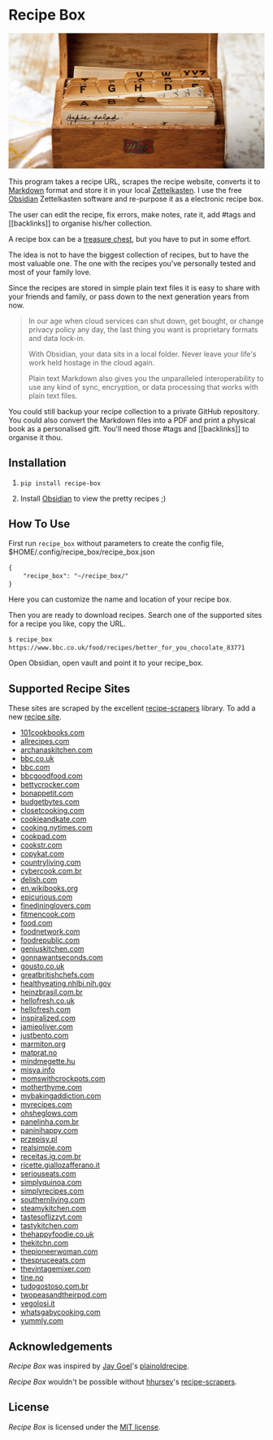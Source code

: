 # Recipe Box

![Recipe Box](recipe_box.jpg)

This program takes a recipe URL, scrapes the recipe website, converts it to [Markdown](https://daringfireball.net/projects/markdown/syntax)
format and store it in your local [Zettelkasten](https://www.youtube.com/watch?v=XUltI4v_UU4).
I use the free [Obsidian](https://obsidian.md/) Zettelkasten software and re-purpose it as a electronic recipe box.

The user can edit the recipe, fix errors, make notes, rate it, add #tags and [[backlinks]] to organise his/her collection.

A recipe box can be a [treasure chest](https://www.ourstate.com/a-kitchens-riches/), but you have to put in some effort.

The idea is not to have the biggest collection of recipes, but to have the most valuable one. The one with the recipes you've
personally tested and most of your family love.

Since the recipes are stored in simple plain text files it is easy to share with your friends and family, or pass down to the
next generation years from now.

> In our age when cloud services can shut down, get bought, or change privacy policy any day, the last thing you want is proprietary formats and data lock-in.
>
> With Obsidian, your data sits in a local folder. Never leave your life's work held hostage in the cloud again.
>
> Plain text Markdown also gives you the unparalleled interoperability to use any kind of sync, encryption, or data processing that works with plain text files.

You could still backup your recipe collection to a private GitHub repository. You could also convert the Markdown files into a
PDF and print a physical book as a personalised gift. You'll need those #tags and [[backlinks]] to organise it thou.

## Installation

1. `pip install recipe-box`

2. Install [Obsidian](https://obsidian.md/) to view the pretty recipes ;)

## How To Use

First run `recipe_box` without parameters to create the config file, $HOME/.config/recipe_box/recipe_box.json

```
{
    "recipe_box": "~/recipe_box/"
}
```

Here you can customize the name and location of your recipe box.

Then you are ready to download recipes. Search one of the supported sites for a recipe you like, copy the URL.

```
$ recipe_box https://www.bbc.co.uk/food/recipes/better_for_you_chocolate_83771
```

Open Obsidian, open vault and point it to your recipe_box.

## Supported Recipe Sites

These sites are scraped by the excellent [recipe-scrapers](https://github.com/hhursev/recipe-scrapers) library.
To add a new [recipe site](https://github.com/hhursev/recipe-scrapers#if-you-want-a-scraper-for-a-new-site-added).

* [101cookbooks.com](https://101cookbooks.com/)
* [allrecipes.com](https://allrecipes.com/)
* [archanaskitchen.com](https://archanaskitchen.com/)
* [bbc.co.uk](https://bbc.co.uk/)
* [bbc.com](https://bbc.com/)
* [bbcgoodfood.com](https://bbcgoodfood.com/)
* [bettycrocker.com](https://bettycrocker.com/)
* [bonappetit.com](https://bonappetit.com/)
* [budgetbytes.com](https://budgetbytes.com/)
* [closetcooking.com](https://closetcooking.com/)
* [cookieandkate.com](https://cookieandkate.com/)
* [cooking.nytimes.com](https://cooking.nytimes.com/)
* [cookpad.com](https://cookpad.com/)
* [cookstr.com](https://cookstr.com/)
* [copykat.com](https://copykat.com/)
* [countryliving.com](https://countryliving.com/)
* [cybercook.com.br](https://cybercook.com.br/)
* [delish.com](https://delish.com/)
* [en.wikibooks.org](https://en.wikibooks.org/)
* [epicurious.com](https://epicurious.com/)
* [finedininglovers.com](https://finedininglovers.com/)
* [fitmencook.com](https://fitmencook.com/)
* [food.com](https://food.com/)
* [foodnetwork.com](https://foodnetwork.com/)
* [foodrepublic.com](https://foodrepublic.com/)
* [geniuskitchen.com](https://geniuskitchen.com/)
* [gonnawantseconds.com](https://gonnawantseconds.com/)
* [gousto.co.uk](https://gousto.co.uk/)
* [greatbritishchefs.com](https://greatbritishchefs.com/)
* [healthyeating.nhlbi.nih.gov](https://healthyeating.nhlbi.nih.gov/)
* [heinzbrasil.com.br](https://heinzbrasil.com.br/)
* [hellofresh.co.uk](https://hellofresh.co.uk/)
* [hellofresh.com](https://hellofresh.com/)
* [inspiralized.com](https://inspiralized.com/)
* [jamieoliver.com](https://jamieoliver.com/)
* [justbento.com](https://justbento.com/)
* [marmiton.org](https://marmiton.org/)
* [matprat.no](https://matprat.no/)
* [mindmegette.hu](https://mindmegette.hu/)
* [misya.info](https://misya.info/)
* [momswithcrockpots.com](https://momswithcrockpots.com/)
* [motherthyme.com](https://motherthyme.com/)
* [mybakingaddiction.com](https://mybakingaddiction.com/)
* [myrecipes.com](https://myrecipes.com/)
* [ohsheglows.com](https://ohsheglows.com/)
* [panelinha.com.br](https://panelinha.com.br/)
* [paninihappy.com](https://paninihappy.com/)
* [przepisy.pl](https://przepisy.pl/)
* [realsimple.com](https://realsimple.com/)
* [receitas.ig.com.br](https://receitas.ig.com.br/)
* [ricette.giallozafferano.it](https://ricette.giallozafferano.it/)
* [seriouseats.com](https://seriouseats.com/)
* [simplyquinoa.com](https://simplyquinoa.com/)
* [simplyrecipes.com](https://simplyrecipes.com/)
* [southernliving.com](https://southernliving.com/)
* [steamykitchen.com](https://steamykitchen.com/)
* [tastesoflizzyt.com](https://tastesoflizzyt.com/)
* [tastykitchen.com](https://tastykitchen.com/)
* [thehappyfoodie.co.uk](https://thehappyfoodie.co.uk/)
* [thekitchn.com](https://thekitchn.com/)
* [thepioneerwoman.com](https://thepioneerwoman.com/)
* [thespruceeats.com](https://thespruceeats.com/)
* [thevintagemixer.com](https://thevintagemixer.com/)
* [tine.no](https://tine.no/)
* [tudogostoso.com.br](https://tudogostoso.com.br/)
* [twopeasandtheirpod.com](https://twopeasandtheirpod.com/)
* [vegolosi.it](https://vegolosi.it/)
* [whatsgabycooking.com](https://whatsgabycooking.com/)
* [yummly.com](https://yummly.com/)


## Acknowledgements

*Recipe Box* was inspired by [Jay Goel](https://github.com/poundifdef)'s [plainoldrecipe](https://github.com/poundifdef/plainoldrecipe).

*Recipe Box* wouldn't be possible without [hhursev](https://github.com/hhursev)'s [recipe-scrapers](https://github.com/hhursev/recipe-scrapers).

## License

*Recipe Box* is licensed under the [MIT license](LICENSE).
